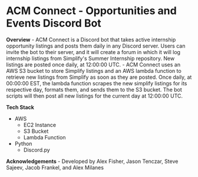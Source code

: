 # ACM Connect - Opportunities and Events Discord Bot

**Overview**
    - ACM Connect is a Discord bot that takes active internship opportunity listings and posts them daily in any Discord server. Users can invite the bot to their server, and it will create a forum in which it will log internship listings from Simplify's Summer Internship repository. New listings are posted once daily, at 12:00:00 UTC. 
    - ACM Connect uses an AWS S3 bucket to store Simplify listings and an AWS lambda function to retrieve new listings from Simplify as soon as they are posted. Once daily, at 00:00:00 EST, the lambda function scrapes the new simplify listings for its respective day, formats them, and sends them to the S3 bucket. The bot scripts will then post all new listings for the current day at 12:00:00 UTC.
 
**Tech Stack**
  - AWS
    - EC2 Instance
    - S3 Bucket
    - Lambda Function
  - Python
    - Discord.py

**Acknowledgements**
    - Developed by Alex Fisher, Jason Tenczar, Steve Sajeev, Jacob Frankel, and Alex Milanes
